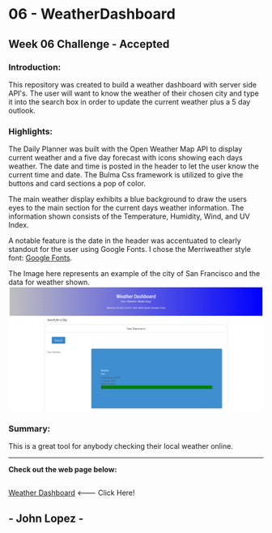 # 06 - WeatherDashboard


## Week 06 Challenge - Accepted

### Introduction: 

This repository was created to build a weather dashboard with server side API's. The user will want to know the weather of their chosen city and type it into the search box in order to update the current weather plus a 5 day outlook. 

### Highlights:

The Daily Planner was built with the Open Weather Map API to display current weather and a five day forecast with icons showing each days weather. The date and time is posted in the header to let the user know the current time and date. The Bulma Css framework is utilized to give the buttons and card sections a pop of color. 

The main weather display exhibits a blue background to draw the users eyes to the main section for the current days weather information. The information shown consists of the Temperature, Humidity, Wind, and UV Index. 

A notable feature is the date in the header was accentuated to clearly standout for the user using Google Fonts. I chose the Merriweather style font: [Google Fonts](https://fonts.google.com/specimen/Merriweather?query=weather&preview.text=Daily%20forecast:%20&preview.text_type=custom). 

The Image here represents an example of the city of San Francisco and the data for weather shown. 
![Weather Dashboard at Work](/Assets/weather1.png)

### Summary: 

This is a great tool for anybody checking their local weather online. 


--- 
**Check out the web page below:**
##
[Weather Dashboard](https://think-again-coder.github.io/06WeatherDashboard/) <--- Click Here!
## 
## - John Lopez -